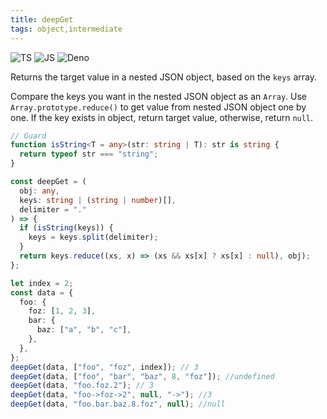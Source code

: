 ```yaml
---
title: deepGet
tags: object,intermediate
---
```


![TS](https://img.shields.io/badge/supports-typescript-blue.svg?style=flat-square)
![JS](https://img.shields.io/badge/supports-javascript-yellow.svg?style=flat-square)
![Deno](https://img.shields.io/badge/supports-deno-green.svg?style=flat-square)

Returns the target value in a nested JSON object, based on the `keys` array.

Compare the keys you want in the nested JSON object as an `Array`.
Use `Array.prototype.reduce()` to get value from nested JSON object one by one.
If the key exists in object, return target value, otherwise, return `null`.

```ts
// Guard
function isString<T = any>(str: string | T): str is string {
  return typeof str === "string";
}

const deepGet = (
  obj: any,
  keys: string | (string | number)[],
  delimiter = "."
) => {
  if (isString(keys)) {
    keys = keys.split(delimiter);
  }
  return keys.reduce((xs, x) => (xs && xs[x] ? xs[x] : null), obj);
};
```

```ts
let index = 2;
const data = {
  foo: {
    foz: [1, 2, 3],
    bar: {
      baz: ["a", "b", "c"],
    },
  },
};
deepGet(data, ["foo", "foz", index]); // 3
deepGet(data, ["foo", "bar", "baz", 8, "foz"]); //undefined
deepGet(data, "foo.foz.2"); // 3
deepGet(data, "foo->foz->2", null, "->"); //3
deepGet(data, "foo.bar.baz.8.foz", null); //null
```
